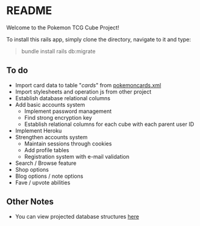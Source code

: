 # README

Welcome to the Pokemon TCG Cube Project!

To install this rails app, simply clone the directory, navigate to it and type:
> bundle install
> rails db:migrate

To do
-----
* Import card data to table "*cards*" from [pokemoncards.xml](app/assets/pokemoncards.xml)
* Import stylesheets and operation js from other project
* Establish database relational columns
* Add basic accounts system
  + Implement password management
  + Find strong encryption key
  + Establish relational columns for each cube with each parent user ID
* Implement Heroku
* Strengthen accounts system
  + Maintain sessions through cookies
  + Add profile tables
  + Registration system with e-mail validation
* Search / Browse feature
* Shop options
* Blog options / note options
* Fave / upvote abilities

Other Notes
-----------
* You can view projected database structures [here](app/assets/database_structure.md)
